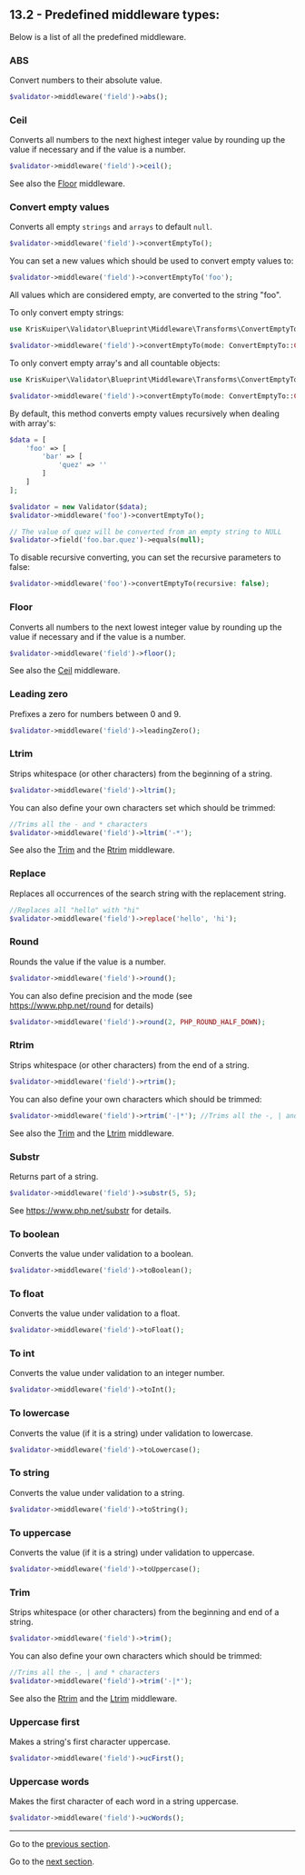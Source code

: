 ## 13.2 - Predefined middleware types:

Below is a list of all the predefined middleware.

### ABS

Convert numbers to their absolute value.

```php
$validator->middleware('field')->abs();
```



### Ceil

Converts all numbers to the next highest integer value by rounding up the value if necessary and if the value is a number.

```php
$validator->middleware('field')->ceil();
```

See also the [Floor](#floor) middleware.



### Convert empty values

Converts all empty `strings` and `arrays` to default `null`.

```php
$validator->middleware('field')->convertEmptyTo();
```

You can set a new values which should be used to convert empty values to:

```php
$validator->middleware('field')->convertEmptyTo('foo');
```
All values which are considered empty, are converted to the string "foo".


To only convert empty strings:

```php
use KrisKuiper\Validator\Blueprint\Middleware\Transforms\ConvertEmptyTo;

$validator->middleware('field')->convertEmptyTo(mode: ConvertEmptyTo::CONVERT_EMPTY_STRING);
```

To only convert empty array's and all countable objects:

```php
use KrisKuiper\Validator\Blueprint\Middleware\Transforms\ConvertEmptyTo;

$validator->middleware('field')->convertEmptyTo(mode: ConvertEmptyTo::CONVERT_EMPTY_ARRAY);
```

By default, this method converts empty values recursively when dealing with array's:
```php
$data = [
    'foo' => [
        'bar' => [
            'quez' => ''
        ] 
    ]
];

$validator = new Validator($data);
$validator->middleware('foo')->convertEmptyTo();

// The value of quez will be converted from an empty string to NULL
$validator->field('foo.bar.quez')->equals(null);
```

To disable recursive converting, you can set the recursive parameters to false:
```php
$validator->middleware('foo')->convertEmptyTo(recursive: false);
```


### Floor
Converts all numbers to the next lowest integer value by rounding up the value if necessary and if the value is a number.

```php
$validator->middleware('field')->floor();
```

See also the [Ceil](#ceil) middleware.



### Leading zero

Prefixes a zero for numbers between 0 and 9.

```php
$validator->middleware('field')->leadingZero();
```



### Ltrim

Strips whitespace (or other characters) from the beginning of a string.

```php
$validator->middleware('field')->ltrim();
```

You can also define your own characters set which should be trimmed:

```php
//Trims all the - and * characters
$validator->middleware('field')->ltrim('-*');
```

See also the [Trim](#trim) and the [Rtrim](#rtrim) middleware.



### Replace

Replaces all occurrences of the search string with the replacement string.

```php
//Replaces all "hello" with "hi"
$validator->middleware('field')->replace('hello', 'hi'); 
```



### Round

Rounds the value if the value is a number.

```php
$validator->middleware('field')->round();
```

You can also define precision and the mode (see https://www.php.net/round for details)

```php
$validator->middleware('field')->round(2, PHP_ROUND_HALF_DOWN);
```



### Rtrim

Strips whitespace (or other characters) from the end of a string.

```php
$validator->middleware('field')->rtrim();
```

You can also define your own characters which should be trimmed:

```php
$validator->middleware('field')->rtrim('-|*'); //Trims all the -, | and * characters
```

See also the [Trim](#trim) and the [Ltrim](#ltrim) middleware.



### Substr

Returns part of a string.

```php
$validator->middleware('field')->substr(5, 5);
```

See https://www.php.net/substr for details.



### To boolean
Converts the value under validation to a boolean.

```php
$validator->middleware('field')->toBoolean();
```



### To float

Converts the value under validation to a float.

```php
$validator->middleware('field')->toFloat();
```



### To int

Converts the value under validation to an integer number.

```php
$validator->middleware('field')->toInt();
```



### To lowercase

Converts the value (if it is a string) under validation to lowercase.

```php
$validator->middleware('field')->toLowercase();
```



### To string

Converts the value under validation to a string.

```php
$validator->middleware('field')->toString();
```



### To uppercase

Converts the value (if it is a string) under validation to uppercase.

```php
$validator->middleware('field')->toUppercase();
```



### Trim

Strips whitespace (or other characters) from the beginning and end of a string.

```php
$validator->middleware('field')->trim();
```

You can also define your own characters which should be trimmed:

```php
//Trims all the -, | and * characters
$validator->middleware('field')->trim('-|*'); 
```

See also the [Rtrim](#rtrim) and the [Ltrim](#ltrim) middleware.



### Uppercase first
Makes a string's first character uppercase.

```php
$validator->middleware('field')->ucFirst();
```



### Uppercase words
Makes the first character of each word in a string uppercase.

```php
$validator->middleware('field')->ucWords();
```


---------------

Go to the [previous section](/docs/13%20-%20Middleware/13.1%20-%20Using%20middleware.md).

Go to the [next section](/docs/13%20-%20Middleware/13.3%20-%20Custom%20middleware.md).